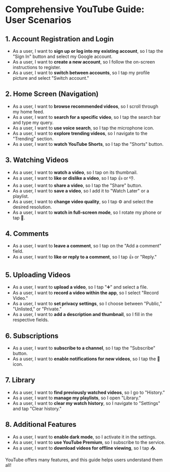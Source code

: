 # Comprehensive YouTube Guide: User Scenarios

## 1. Account Registration and Login
- As a user, I want to **sign up or log into my existing account**, so I tap the "Sign In" button and select my Google account.
- As a user, I want to **create a new account**, so I follow the on-screen instructions to register.
- As a user, I want to **switch between accounts**, so I tap my profile picture and select "Switch account."

## 2. Home Screen (Navigation)
- As a user, I want to **browse recommended videos**, so I scroll through my home feed.
- As a user, I want to **search for a specific video**, so I tap the search bar and type my query.
- As a user, I want to **use voice search**, so I tap the microphone icon.
- As a user, I want to **explore trending videos**, so I navigate to the "Trending" section.
- As a user, I want to **watch YouTube Shorts**, so I tap the "Shorts" button.

## 3. Watching Videos
- As a user, I want to **watch a video**, so I tap on its thumbnail.
- As a user, I want to **like or dislike a video**, so I tap 👍 or 👎.
- As a user, I want to **share a video**, so I tap the "Share" button.
- As a user, I want to **save a video**, so I add it to "Watch Later" or a playlist.
- As a user, I want to **change video quality**, so I tap ⚙ and select the desired resolution.
- As a user, I want to **watch in full-screen mode**, so I rotate my phone or tap 🔳.

## 4. Comments
- As a user, I want to **leave a comment**, so I tap on the "Add a comment" field.
- As a user, I want to **like or reply to a comment**, so I tap 👍 or "Reply."

## 5. Uploading Videos
- As a user, I want to **upload a video**, so I tap "➕" and select a file.
- As a user, I want to **record a video within the app**, so I select "Record Video."
- As a user, I want to **set privacy settings**, so I choose between "Public," "Unlisted," or "Private."
- As a user, I want to **add a description and thumbnail**, so I fill in the respective fields.

## 6. Subscriptions
- As a user, I want to **subscribe to a channel**, so I tap the "Subscribe" button.
- As a user, I want to **enable notifications for new videos**, so I tap the 🔔 icon.

## 7. Library
- As a user, I want to **find previously watched videos**, so I go to "History."
- As a user, I want to **manage my playlists**, so I open "Library."
- As a user, I want to **clear my watch history**, so I navigate to "Settings" and tap "Clear history."

## 8. Additional Features
- As a user, I want to **enable dark mode**, so I activate it in the settings.
- As a user, I want to **use YouTube Premium**, so I subscribe to the service.
- As a user, I want to **download videos for offline viewing**, so I tap 📥.

YouTube offers many features, and this guide helps users understand them all!